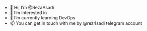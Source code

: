 - 👋 Hi, I’m @RezaAsadi
- 👀 I’m interested in 
- 🌱 I’m currently learning DevOps
- 📫 You can get in touch with me by @rez4sadi telegram account
